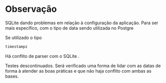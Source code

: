 # Observação

<p>SQLite dando problemas em relação à configuração da aplicação. Para ser mais específico, com o tipo de data sendo utilizada no Postgre</p>
Se utilizado o tipo

```sql
timestampz
```

Há conflito de parser com o SQLite
.

Testes descontinuados.
Será verificado uma forma de lidar com as datas de forma à atender as boas práticas e que não haja conflito com ambas as bases.
